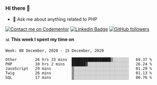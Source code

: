 ### Hi there 👋

<!--
**mustafaculban/mustafaculban** is a ✨ _special_ ✨ repository because its `README.md` (this file) appears on your GitHub profile.

Here are some ideas to get you started:

- 🌱 I’m currently learning ...
- 👯 I’m looking to collaborate on ...
- 🤔 I’m looking for help with ...
- 📫 How to reach me: ...
- 😄 Pronouns: ...
- ⚡ Fun fact: ...

-->
- 💬 Ask me about anything related to PHP

[![Contact me on Codementor](https://www.codementor.io/m-badges/karamusluk/book-session.svg)](https://www.codementor.io/@karamusluk?refer=badge)
[![Linkedin Badge](https://img.shields.io/badge/-Mustafa%20Culban-blue?style=social&logo=Linkedin&logoColor=blue&link=https://www.linkedin.com/in/mustafaculban/)](https://www.linkedin.com/in/mustafaculban/) 
[![GitHub followers](https://img.shields.io/github/followers/karamusluk?label=Follow&style=social)](https://github.com/karamusluk/?tab=follow)


📊 **This week I spent my time on**
<!--START_SECTION:waka-->
```text
Week: 08 December, 2020 - 15 December, 2020

Other        26 hrs 33 mins  █████████████████▒░░░░░░░   69.37 % 
PHP          10 hrs 2 mins   ██████▓░░░░░░░░░░░░░░░░░░   26.24 % 
JavaScript   29 mins         ▒░░░░░░░░░░░░░░░░░░░░░░░░   01.29 % 
Twig         26 mins         ▒░░░░░░░░░░░░░░░░░░░░░░░░   01.13 % 
SQL          17 mins         ▒░░░░░░░░░░░░░░░░░░░░░░░░   00.76 % 
```
<!--END_SECTION:waka-->

